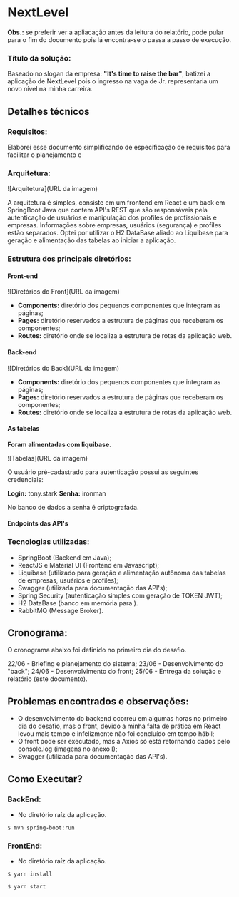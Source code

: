 # NextLevel

**Obs.:** se preferir ver a apliacação antes da leitura do relatório, pode pular para o fim do documento pois lá encontra-se o passa a passo de execução.

### Título da solução:

Baseado no slogan da empresa: **"It's time to raise the bar"**, batizei a aplicação de NextLevel pois o ingresso na vaga de Jr. representaria um novo nível na minha carreira.

## Detalhes técnicos

### Requisitos:

Elaborei esse documento simplificando de especificação de requisitos para facilitar o planejamento e 

### Arquitetura:

![Arquitetura](URL da imagem)

A arquitetura é simples, consiste em um frontend em React e um back em SpringBoot Java que contem API's REST que são responsáveis pela autenticação de usuários e manipulação dos profiles de profissionais e empresas. Informações sobre empresas, usuários (segurança) e profiles estão separados. Optei por utilizar o H2 DataBase aliado ao Liquibase para geração e alimentação das tabelas ao iniciar a aplicação.

### Estrutura dos principais diretórios:

#### Front-end

![Diretórios do Front](URL da imagem)

- **Components:** diretório dos pequenos componentes que integram as páginas;
- **Pages:** diretório reservados a estrutura de páginas que receberam os componentes;
- **Routes:** diretório onde se localiza a estrutura de rotas da aplicação web.

#### Back-end

![Diretórios do Back](URL da imagem)

- **Components:** diretório dos pequenos componentes que integram as páginas;
- **Pages:** diretório reservados a estrutura de páginas que receberam os componentes;
- **Routes:** diretório onde se localiza a estrutura de rotas da aplicação web.

#### As tabelas

**Foram alimentadas com liquibase.**

![Tabelas](URL da imagem)

O usuário pré-cadastrado para autenticação possui as seguintes credenciais:

**Login:** tony.stark
**Senha:** ironman

No banco de dados a senha é criptografada.

#### Endpoints das API's


### Tecnologias utilizadas:

- SpringBoot (Backend em Java);
- ReactJS e Material UI (Frontend em Javascript);
- Liquibase (utilizado para geração e alimentação autônoma das tabelas de empresas, usuários e profiles);
- Swagger (utilizada para documentação das API's);
- Spring Security (autenticação simples com geração de TOKEN JWT);
- H2 DataBase (banco em memória para ).
- RabbitMQ (Message Broker).


## Cronograma:

O cronograma abaixo foi definido no primeiro dia do desafio.

22/06 - Briefing e planejamento do sistema;
23/06 - Desenvolvimento do "back";
24/06 - Desenvolvimento do front;
25/06 - Entrega da solução e relatório (este documento).


## Problemas encontrados e observações:

- O desenvolvimento do backend ocorreu em algumas horas no primeiro dia do desafio, mas o front, devido a minha falta de prática em React levou mais tempo e infelizmente não foi concluído em tempo hábil;
- O front pode ser executado, mas a Axios só está retornando dados pelo console.log (imagens no anexo I);
- Swagger (utilizada para documentação das API's).

## Como Executar?

### BackEnd:

- No diretório raíz da aplicação.

```console
$ mvn spring-boot:run
```

### FrontEnd:

- No diretório raíz da aplicação.

```console
$ yarn install
```

```console
$ yarn start
```

